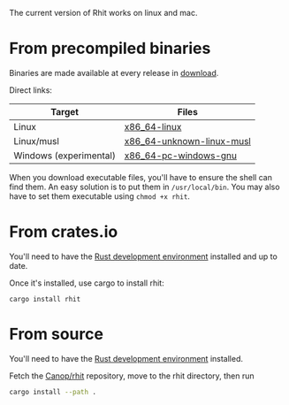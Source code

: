 
The current version of Rhit works on linux and mac.


# From precompiled binaries

Binaries are made available at every release in [download](https://dystroy.org/rhit/download).

Direct links:

Target|Files
-|-
Linux | [x86_64-linux](https://dystroy.org/rhit/download/x86_64-linux/rhit)
Linux/musl | [x86_64-unknown-linux-musl](https://dystroy.org/rhit/download/x86_64-unknown-linux-musl/rhit)
Windows (experimental) | [x86_64-pc-windows-gnu](https://dystroy.org/rhit/download/x86_64-pc-windows-gnu/rhit.exe)

When you download executable files, you'll have to ensure the shell can find them. An easy solution is to put them in `/usr/local/bin`. You may also have to set them executable using `chmod +x rhit`.

# From crates.io

You'll need to have the [Rust development environment](https://www.rustup.rs) installed and up to date.

Once it's installed, use cargo to install rhit:

    cargo install rhit

# From source

You'll need to have the [Rust development environment](https://www.rustup.rs) installed.

Fetch the [Canop/rhit](https://github.com/Canop/rhit) repository, move to the rhit directory, then run

```bash
cargo install --path .
```

